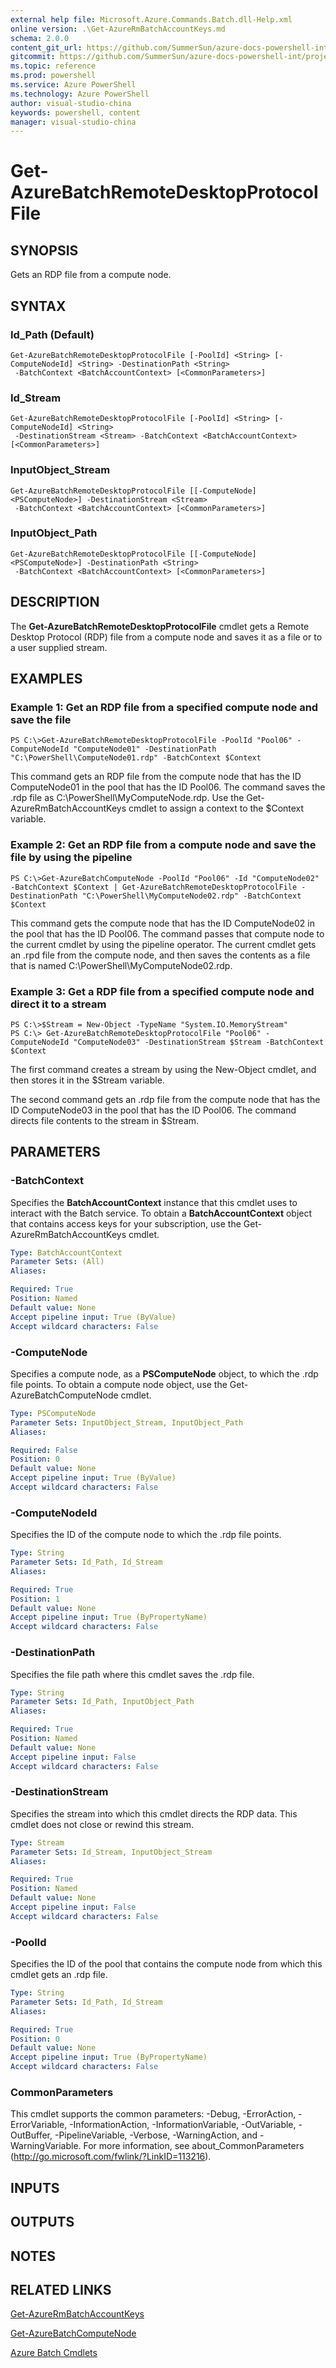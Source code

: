 ```yaml
---
external help file: Microsoft.Azure.Commands.Batch.dll-Help.xml
online version: .\Get-AzureRmBatchAccountKeys.md
schema: 2.0.0
content_git_url: https://github.com/SummerSun/azure-docs-powershell-int/projects/azure-docs-powershell-int/azureps-cmdlets-docs/ResourceManager/AzureRM.Batch/v2.0/CmdletMDs/Get-AzureBatchRemoteDesktopProtocolFile.md
gitcommit: https://github.com/SummerSun/azure-docs-powershell-int/projects/azure-docs-powershell-int/azureps-cmdlets-docs/ResourceManager/AzureRM.Batch/v2.0/CmdletMDs/Get-AzureBatchRemoteDesktopProtocolFile.md
ms.topic: reference
ms.prod: powershell
ms.service: Azure PowerShell
ms.technology: Azure PowerShell
author: visual-studio-china
keywords: powershell, content
manager: visual-studio-china
---
```


# Get-AzureBatchRemoteDesktopProtocolFile

## SYNOPSIS
Gets an RDP file from a compute node.

## SYNTAX

### Id_Path (Default)
```
Get-AzureBatchRemoteDesktopProtocolFile [-PoolId] <String> [-ComputeNodeId] <String> -DestinationPath <String>
 -BatchContext <BatchAccountContext> [<CommonParameters>]
```

### Id_Stream
```
Get-AzureBatchRemoteDesktopProtocolFile [-PoolId] <String> [-ComputeNodeId] <String>
 -DestinationStream <Stream> -BatchContext <BatchAccountContext> [<CommonParameters>]
```

### InputObject_Stream
```
Get-AzureBatchRemoteDesktopProtocolFile [[-ComputeNode] <PSComputeNode>] -DestinationStream <Stream>
 -BatchContext <BatchAccountContext> [<CommonParameters>]
```

### InputObject_Path
```
Get-AzureBatchRemoteDesktopProtocolFile [[-ComputeNode] <PSComputeNode>] -DestinationPath <String>
 -BatchContext <BatchAccountContext> [<CommonParameters>]
```

## DESCRIPTION
The **Get-AzureBatchRemoteDesktopProtocolFile** cmdlet gets a Remote Desktop Protocol (RDP) file from a compute node and saves it as a file or to a user supplied stream.

## EXAMPLES

### Example 1: Get an RDP file from a specified compute node and save the file
```
PS C:\>Get-AzureBatchRemoteDesktopProtocolFile -PoolId "Pool06" -ComputeNodeId "ComputeNode01" -DestinationPath "C:\PowerShell\ComputeNode01.rdp" -BatchContext $Context
```

This command gets an RDP file from the compute node that has the ID ComputeNode01 in the pool that has the ID Pool06.
The command saves the .rdp file as C:\PowerShell\MyComputeNode.rdp.
Use the Get-AzureRmBatchAccountKeys cmdlet to assign a context to the $Context variable.

### Example 2: Get an RDP file from a compute node and save the file by using the pipeline
```
PS C:\>Get-AzureBatchComputeNode -PoolId "Pool06" -Id "ComputeNode02" -BatchContext $Context | Get-AzureBatchRemoteDesktopProtocolFile -DestinationPath "C:\PowerShell\MyComputeNode02.rdp" -BatchContext $Context
```

This command gets the compute node that has the ID ComputeNode02 in the pool that has the ID Pool06.
The command passes that compute node to the current cmdlet by using the pipeline operator.
The current cmdlet gets an .rpd file from the compute node, and then saves the contents as a file that is named C:\PowerShell\MyComputeNode02.rdp.

### Example 3: Get a RDP file from a specified compute node and direct it to a stream
```
PS C:\>$Stream = New-Object -TypeName "System.IO.MemoryStream"
PS C:\> Get-AzureBatchRemoteDesktopProtocolFile "Pool06" -ComputeNodeId "ComputeNode03" -DestinationStream $Stream -BatchContext $Context
```

The first command creates a stream by using the New-Object cmdlet, and then stores it in the $Stream variable.

The second command gets an .rdp file from the compute node that has the ID ComputeNode03 in the pool that has the ID Pool06.
The command directs file contents to the stream in $Stream.

## PARAMETERS

### -BatchContext
Specifies the **BatchAccountContext** instance that this cmdlet uses to interact with the Batch service.
To obtain a **BatchAccountContext** object that contains access keys for your subscription, use the Get-AzureRmBatchAccountKeys cmdlet.

```yaml
Type: BatchAccountContext
Parameter Sets: (All)
Aliases: 

Required: True
Position: Named
Default value: None
Accept pipeline input: True (ByValue)
Accept wildcard characters: False
```

### -ComputeNode
Specifies a compute node, as a **PSComputeNode** object, to which the .rdp file points.
To obtain a compute node object, use the Get-AzureBatchComputeNode cmdlet.

```yaml
Type: PSComputeNode
Parameter Sets: InputObject_Stream, InputObject_Path
Aliases: 

Required: False
Position: 0
Default value: None
Accept pipeline input: True (ByValue)
Accept wildcard characters: False
```

### -ComputeNodeId
Specifies the ID of the compute node to which the .rdp file points.

```yaml
Type: String
Parameter Sets: Id_Path, Id_Stream
Aliases: 

Required: True
Position: 1
Default value: None
Accept pipeline input: True (ByPropertyName)
Accept wildcard characters: False
```

### -DestinationPath
Specifies the file path where this cmdlet saves the .rdp file.

```yaml
Type: String
Parameter Sets: Id_Path, InputObject_Path
Aliases: 

Required: True
Position: Named
Default value: None
Accept pipeline input: False
Accept wildcard characters: False
```

### -DestinationStream
Specifies the stream into which this cmdlet directs the RDP data.
This cmdlet does not close or rewind this stream.

```yaml
Type: Stream
Parameter Sets: Id_Stream, InputObject_Stream
Aliases: 

Required: True
Position: Named
Default value: None
Accept pipeline input: False
Accept wildcard characters: False
```

### -PoolId
Specifies the ID of the pool that contains the compute node from which this cmdlet gets an .rdp file.

```yaml
Type: String
Parameter Sets: Id_Path, Id_Stream
Aliases: 

Required: True
Position: 0
Default value: None
Accept pipeline input: True (ByPropertyName)
Accept wildcard characters: False
```

### CommonParameters
This cmdlet supports the common parameters: -Debug, -ErrorAction, -ErrorVariable, -InformationAction, -InformationVariable, -OutVariable, -OutBuffer, -PipelineVariable, -Verbose, -WarningAction, and -WarningVariable. For more information, see about_CommonParameters (http://go.microsoft.com/fwlink/?LinkID=113216).

## INPUTS

## OUTPUTS

## NOTES

## RELATED LINKS

[Get-AzureRmBatchAccountKeys](.\Get-AzureRmBatchAccountKeys.md)

[Get-AzureBatchComputeNode](.\Get-AzureBatchComputeNode.md)

[Azure Batch Cmdlets](.\AzureRM.Batch.md)

